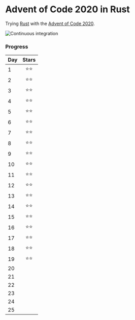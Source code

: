 # Advent of Code 2020 in Rust

Trying [Rust](https://www.rust-lang.org/learn/get-started) with the [Advent of Code 2020](https://adventofcode.com/2020).

![Continuous integration](https://github.com/guillermomuntaner/AdventOfCode2020-Rust/workflows/Continuous%20integration/badge.svg?branch=main)

### Progress
|Day|Stars|
|---|:---:|
| 1 |⭐️⭐ |
| 2 |⭐️⭐ |
| 3 |⭐⭐ |
| 4 |⭐⭐ |
| 5 |⭐⭐ |
| 6 |⭐⭐ |
| 7 |⭐⭐ |
| 8 |⭐⭐ |
| 9 |⭐⭐ |
| 10|⭐⭐ |
| 11|⭐⭐ |
| 12|⭐⭐ |
| 13|⭐⭐ |
| 14|⭐⭐ |
| 15|⭐⭐ |
| 16|⭐⭐ |
| 17|⭐⭐ |
| 18|⭐⭐ |
| 19|⭐⭐ |
| 20|     |
| 21|     |
| 22|     |
| 23|     |
| 24|     |
| 25|     |